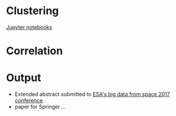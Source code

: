 # Clustering

[Jupyter notebooks](https://github.com/phenology/infrastructure/tree/applications/applications/notebooks/stable)

# Correlation

# Output
- Extended abstract submitted to [ESA's big data from space 2017 conference](http://www.bigdatafromspace2017.org/)
- paper for Springer ... 
